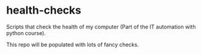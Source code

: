 # health-checks
Scripts that check the health of my computer (Part of the IT automation with python course).

This repo will be populated with lots of fancy checks.
